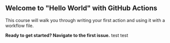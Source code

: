 ## Welcome to "Hello World" with GitHub Actions

This course will walk you through writing your first action and using it with a workflow file.

**Ready to get started? Navigate to the first issue.**
test
test
